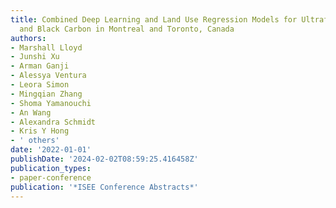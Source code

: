 ```yaml
---
title: Combined Deep Learning and Land Use Regression Models for Ultrafine Particles
  and Black Carbon in Montreal and Toronto, Canada
authors:
- Marshall Lloyd
- Junshi Xu
- Arman Ganji
- Alessya Ventura
- Leora Simon
- Mingqian Zhang
- Shoma Yamanouchi
- An Wang
- Alexandra Schmidt
- Kris Y Hong
- ' others'
date: '2022-01-01'
publishDate: '2024-02-02T08:59:25.416458Z'
publication_types:
- paper-conference
publication: '*ISEE Conference Abstracts*'
---
```

